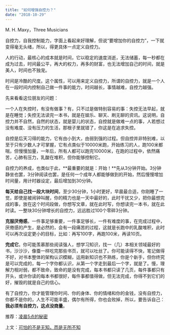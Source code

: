 ```yaml
---
title: "如何增强自控力？"
date: "2018-10-29"
---
```


M. H. Maxy，Three Musicians

自控力，自我控制能力，字面上看起来好理解，但说“要增加你的自控力”，一下就变得毫无头绪，所以，得更具体一点定义自控力。

人的行动，最核心的成本就是时间，它以稳定的速度消逝，无法储蓄，每一秒都在成为过去，时间最公平，再大的权力，再多的财富，也无法增加自己的时间，就是美人，时间也不独宠。

时间是冷酷的尺度。这个属性，可以用来定义自控力，所谓的自控力，就是一个人在一段时间内控制自己做一件事的能力，时间越长，事情越难，自控力越强。

先来看看这位朋友的问题：

一个人在失控时，有没有做事？有，只不过是做特别容易的事：失控无法早起，就是在睡觉；失控无法读完一本书，就是在娱乐、聊天、刷无聊的资讯。这说明，自控力并不自然，自然的状态，就是婴儿的状态，自控就是做难一点的事，人若想过没有难度、没有压力的生活，那根子里就错了，你这是在追求失控。

自控是后天习得的能力，它有由小到大，由弱到强的过程。但自控并非特别难，以至于只有少数人才可掌握，它有点类似于10000米跑，开始练习的人，跑100米都喘，但慢慢加量，一年后，所有人都可以跑完10000米，在跑的过程中，依然痛苦，心肺有压力，乳酸在堆积，但你能够控制它。

自控力的养成，也类似于此，**最重要的就是：开始！**先从3分钟开始。3分钟静坐也罢，3分钟阅读也罢，是任何一个成年人都能够做到的开始，然后慢慢增加时间量，用计时器设定，最后增加到30分钟。

**每天给自己找一段大块时间**，至少30分钟，1小时更好，早晨最合适，你刚睡了一觉，即使是被闹钟叫醒，你的精力也是一天中最好的，此时干扰又少，把你最想完成的事，放在这个时间段做，你想写文章，就在此时写，你想读完一本书，就在此时读。一整块30分钟增长的自控力，远远胜过100个零碎3分钟。

**克服厌倦感**。一件事足够重要，一件事足够长，一件有难度的事，在完成过程中，厌倦感的产生，是必然的，会有一段痛苦的过程，这就是长跑中的乳酸堆积，此时可以再次设定更小的目标，比如：再写100字，再跑100米，再读10页。

**完成它**。你可能羡慕那些阅读强人，想学习知识，找一（几）本相关领域最好的书，沙沙沙，像蚕一样吃完那些书页，就可以吐丝了。你可能读得不快，笔记做得不好，对书本整体的架构认识模糊，运用新知识也不熟练，你是个新手，但你终究是可以完成的，每一个字你都认识，从第一个字走到最后一个字，就是了。慢，理解力相对弱，都不致命，致命的是没有完成，每本书都只读了几页，每件事都只有开头，或许你读的每本书都很好，每件事都值得做，但无法完成，你得不到它们的好，摧毁的就是自己的信心。

有了自控力，你才能管理你时间、你的身体、你的情绪和你的金钱，没有自控力，你都不是你的，人生不可能丰盛，偶尔有所得，你也会败掉，所以，要告诉自己：**我必须有自控力，这点没商量**。

推荐：[凌晨5点的秘密](http://mp.weixin.qq.com/s?__biz=MjM5NDU0Mjk2MQ==&mid=2651628657&idx=1&sn=78839c2d4d983a944022bef82b3738af&chksm=bd7e206f8a09a979a99f575e586705adc5d55dc70d6c2f89108a4de8252ec4560b7a64497354&scene=21#wechat_redirect)

上文：[可怕的不是无知，而是无所不知](http://mp.weixin.qq.com/s?__biz=MjM5NDU0Mjk2MQ==&mid=2651631199&idx=1&sn=c009aef4d5a84d2a7324d0991d6f7d51&chksm=bd7e2a418a09a357ede4c37e005ef5f67a39eab1bb51c9100c4834ee5c0bf7119ade7f61aae8&scene=21#wechat_redirect)
